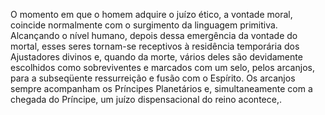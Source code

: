 ﻿O momento em que o homem adquire o juízo ético, a vontade moral, coincide normalmente com o surgimento da linguagem primitiva. Alcançando o nível humano, depois dessa emergência da vontade do mortal, esses seres tornam-se receptivos à residência temporária dos Ajustadores divinos e, quando da morte, vários deles são devidamente escolhidos como sobreviventes e marcados com um selo, pelos arcanjos, para a subseqüente ressurreição e fusão com o Espírito. Os arcanjos sempre acompanham os Príncipes Planetários e, simultaneamente com a chegada do Príncipe, um juízo dispensacional do reino acontece,.